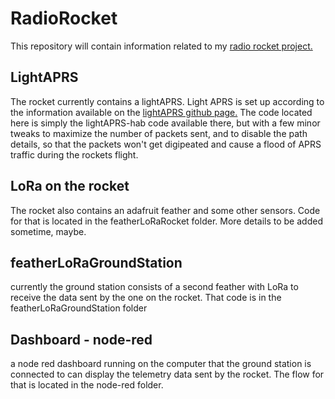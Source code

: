 # RadioRocket
This repository will contain information related to my [radio rocket project.](https://n3vem.com/rocket)

## LightAPRS
The rocket currently contains a lightAPRS. Light APRS is set up according to the information available on the [lightAPRS github page.](https://github.com/lightaprs/LightAPRS-1.0) The code located here is simply the lightAPRS-hab code available there, but with a few minor tweaks to maximize the number of packets sent, and to disable the path details, so that the packets won't get digipeated and cause a flood of APRS traffic during the rockets flight.

## LoRa on the rocket
The rocket also contains an adafruit feather and some other sensors.  Code for that is located in the featherLoRaRocket folder.
More details to be added sometime, maybe.

## featherLoRaGroundStation
currently the ground station consists of a second feather with LoRa to receive the data sent by the one on the rocket.  That code is in the featherLoRaGroundStation folder

## Dashboard - node-red
a node red dashboard running on the computer that the ground station is connected to can display the telemetry data sent by the rocket.  The flow for that is located in the node-red folder.
